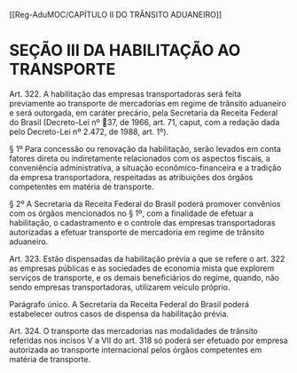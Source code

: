 [[Reg-AduMOC/CAPÍTULO II DO TRÂNSITO ADUANEIRO]]

# SEÇÃO III DA HABILITAÇÃO AO TRANSPORTE

Art. 322. A habilitação das empresas transportadoras será
feita previamente ao transporte de mercadorias em regime
de trânsito aduaneiro e será outorgada, em caráter precário,
pela Secretaria da Receita Federal do Brasil (Decreto-Lei nº
37, de 1966, art. 71, caput, com a redação dada pelo
Decreto-Lei nº 2.472, de 1988, art. 1º).

§ 1º Para concessão ou renovação da habilitação, serão
levados em conta fatores direta ou indiretamente
relacionados com os aspectos fiscais, a conveniência
administrativa, a situação econômico-financeira e a tradição
da empresa transportadora, respeitadas as atribuições dos
órgãos competentes em matéria de transporte.

§ 2º A Secretaria da Receita Federal do Brasil poderá
promover convênios com os órgãos mencionados no § 1º,
com a finalidade de efetuar a habilitação, o cadastramento e
o controle das empresas transportadoras autorizadas a
efetuar transporte de mercadoria em regime de trânsito
aduaneiro.

Art. 323. Estão dispensadas da habilitação prévia a que se
refere o art. 322 as empresas públicas e as sociedades de
economia mista que explorem serviços de transporte, e os
demais beneficiários do regime, quando, não sendo
empresas transportadoras, utilizarem veículo próprio.

Parágrafo único. A Secretaria da Receita Federal do Brasil
poderá estabelecer outros casos de dispensa da habilitação
prévia.

Art. 324. O transporte das mercadorias nas modalidades de
trânsito referidas nos incisos V a VII do art. 318 só poderá ser
efetuado por empresa autorizada ao transporte
internacional pelos órgãos competentes em matéria de
transporte.